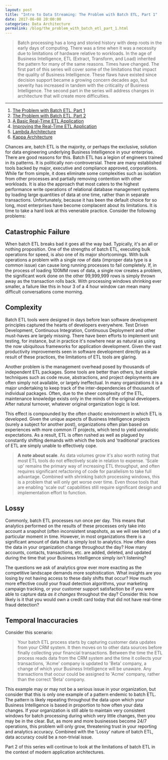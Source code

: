 ```yaml
---
layout: post
title: "Intro to Data Streaming: The Problem with Batch ETL, Part 1"
date: 2017-06-08 20:00:00
categories: Data Architecture  
permalink: /blog/the_problem_with_batch_etl_part_1.html 
---
```


>Batch processing has a long and storied history with deep roots in the early days of computing. There was a time when it was a necessity due to limitations of hardware relative to workloads. In the age of Business Intelligence, ETL (Extract, Transform, and Load) inherited the pattern for many of the same reasons. Times have changed. The first part of this series will cover some of the limitations that impact the quality of Business Intelligence. These flaws have existed since decision support became a growing concern decades ago, but severity has increased in tandem with the criticality of Business Intelligence. The second part in the series will address changes in architecture that will create more difficulties. 

---

1. [The Problem with Batch ETL, Part 1](https://rivulet.io/2017/06/08/the_problem_with_batch_etl_part_1/)
2. [The Problem with Batch ETL, Part 2](https://rivulet.io/2017/08/02/the_problem_with_batch_etl_part_2/)
3. [A Basic Real-Time ETL Application]()
4. [Improving the Real-Time ETL Application]()
5. [Lambda Architecture]()
6. [Kappa Architecture]()

Chances are, batch ETL is the majority, or perhaps the exclusive, solution for data engineering underlying Business Intelligence in your enterprise. There are good reasons for this. Batch ETL has a legion of engineers trained in its patterns. It is politically non-controversial. There are many established tools backed by major, executive and compliance approved, corporations. While far from simple, it does eliminate some complexities such as isolation from other processes and partially removing contention with other workloads. It is also the approach that most caters to the highest performance write operations of relational database management systems by loading large quantities of data at one time, rather than in separate transactions. Unfortunately, because it has been the default choice for so long, most enterprises have become complacent about its limitations. It is time to take a hard look at this venerable practice. Consider the following problems:

## Catastrophic Failure​

When batch ETL breaks bad it goes all the way bad. Typically, it's an all or nothing proposition. One of the strengths of batch ETL, executing bulk operations for speed, is also one of its major shortcomings. With bulk operations a problem with a single row of data (improper data type is a common issue) can cause long running processes to fail completely. If, in the process of loading 100MM rows of data, a single row creates a problem, the significant work done on the other 99,999,999 rows is simply thrown away as the transaction rolls back. With processing windows shrinking ever smaller, a failure like this in hour 3 of a 4 hour window can mean many difficult conversations come morning. 

## Complexity 

Batch ETL tools were designed in days before lean software development principles captured the hearts of developers everywhere. Test Driven Development, Continuous Integration, Continuous Deployment and other must-haves are largely missing. There have been efforts to implement unit testing, for instance, but in practice it's nowhere near as natural as using the now ubiquitous frameworks for application development. Given the vast productivity improvements seen in software development directly as a result of these practices, the limitations of ETL tools are glaring. 

Another problem is the management overhead posed by thousands of independent ETL packages. Some tools are better than others, but simple techniques such as code reuse, abstractions, and project deployments are often simply not available, or largely ineffectual. In many organizations it is a major undertaking to keep track of the inter-dependencies of thousands of individual packages. Often, due to the sheer complexity of the ETL, maintenance knowledge exists only in the minds of the original developers. After natural turnover, whatever original organization logic is lost. 

This effect is compounded by the often chaotic environment in which ETL is developed. Given the unique aspects of Business Intelligence projects (surely a subject for another post), organizations often plan based on experiences with more common IT projects, which tend to yield unrealistic expectations. As a result, ETL is often rushed as well as plagued by constantly shifting demands with which the tools and 'traditional' practices of ETL are simply unable to effectively cope. 

> **A note about scale**. As data volumes grow it's also worth noting that most ETL tools do not effectively scale in relation to expense. 'Scale up' remains the primary way of increasing ETL throughput, and often requires significant refactoring of code for parallelism to take full advantage. Combined with shrinking batch processing windows, this is a problem that will only get worse over time. Even those tools that are enabling 'scale out' capabilities still require significant design and implementation effort to function.

## Lossy​

Commonly, batch ETL processes run once per day. This means that analytics performed on the results of these processes only take into account a snapshot (often inconsistent snapshots, as we will see later) of a particular moment in time. However, in most organizations there is a significant amount of data that is simply lost to analytics. How often does the data in your organization change throughout the day? How many accounts, contacts, transactions, etc. are added, deleted, and updated during the time that your Business Intelligence simply isn't listening? 

The questions we ask of analytics grow ever more exacting as the competitive landscape demands more sophistication. What insights are you losing by not having access to these daily shifts that occur? How much more effective could your fraud detection algorithms, your marketing campaign tracking, or your customer support satisfaction be if you were able to capture data *as it changes* throughout the day? Consider this: how likely is it that you would own a credit card today that did not have real-time fraud detection?

## Temporal Inaccuracies​

Consider this scenario:  

> Your batch ETL process starts by capturing customer data updates from your CRM system. It then moves on to other data sources before finally collecting your financial transactions. Between the time the ETL process reads data from the CRM system and the time it collects your transactions, 'Acme' company is updated to 'Beta' company, a change of which your Business Intelligence will be unaware. Any transactions that occur could be assigned to 'Acme' company, rather than the correct 'Beta' company.

This example may or may not be a serious issue in your organization, but consider that this is only one example of a pattern endemic to batch ETL. The pattern is likely repeating throughout the data upon which your Business Intelligence is based in proportion to how often your data changes. If your organization is still able to maintain very consistent windows for batch processing during which very little changes, then you may be in the clear. But, as more and more businesses become 24/7 operations, this problem will only grow, threatening trust in your reporting and analytics accuracy. Combined with the 'Lossy' nature of batch ETL, data accuracy could be a non-trivial issue.  


Part 2 of this series will continue to look at the limitations of batch ETL in the context of modern application architectures. 

